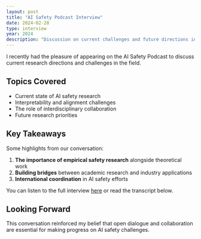 ```yaml
---
layout: post
title: "AI Safety Podcast Interview"
date: 2024-02-28
type: interview
year: 2024
description: "Discussion on current challenges and future directions in AI safety research."
---
```


I recently had the pleasure of appearing on the AI Safety Podcast to discuss current research directions and challenges in the field.

## Topics Covered

- Current state of AI safety research
- Interpretability and alignment challenges
- The role of interdisciplinary collaboration
- Future research priorities

## Key Takeaways

Some highlights from our conversation:

1. **The importance of empirical safety research** alongside theoretical work
2. **Building bridges** between academic research and industry applications
3. **International coordination** in AI safety efforts

You can listen to the full interview [here](#) or read the transcript below.

## Looking Forward

This conversation reinforced my belief that open dialogue and collaboration are essential for making progress on AI safety challenges. 